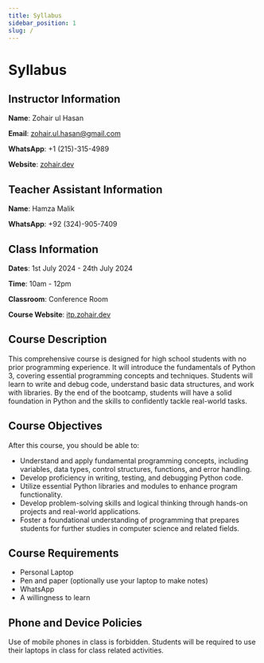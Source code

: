 ```yaml
---
title: Syllabus
sidebar_position: 1
slug: /
---
```


# Syllabus

## Instructor Information

**Name**: Zohair ul Hasan

**Email**: zohair.ul.hasan@gmail.com

**WhatsApp**: +1 (215)-315-4989

**Website**: [zohair.dev](https://zohair.dev/)

## Teacher Assistant Information

**Name**: Hamza Malik

**WhatsApp**: +92 (324)-905-7409

## Class Information

**Dates**: 1st July 2024 - 24th July 2024

**Time**: 10am - 12pm

**Classroom**: Conference Room

**Course Website**: [itp.zohair.dev](https://itp.zohair.dev/)

## Course Description

This comprehensive course is designed for high school students with no prior programming experience. It will introduce the fundamentals of Python 3, covering essential programming concepts and techniques. Students will learn to write and debug code, understand basic data structures, and work with libraries. By the end of the bootcamp, students will have a solid foundation in Python and the skills to confidently tackle real-world tasks.

## Course Objectives

After this course, you should be able to:

- Understand and apply fundamental programming concepts, including variables, data types, control structures, functions, and error handling.
- Develop proficiency in writing, testing, and debugging Python code.
- Utilize essential Python libraries and modules to enhance program functionality.
- Develop problem-solving skills and logical thinking through hands-on projects and real-world applications.
- Foster a foundational understanding of programming that prepares students for further studies in computer science and related fields.

## Course Requirements

- Personal Laptop
- Pen and paper (optionally use your laptop to make notes)
- WhatsApp
- A willingness to learn

## Phone and Device Policies

Use of mobile phones in class is forbidden. Students will be required to use their laptops in class for class related activities.